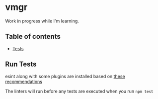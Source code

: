 # vmgr

Work in progress while I'm learning.

## Table of contents

 - [Tests](#run-tests)

## Run Tests

esint along with some plugins are installed based on [these recommendations](https://github.com/i0natan/nodebestpractices#3-code-style-practices)

The linters will run before any tests are executed when you run ```npm test```
